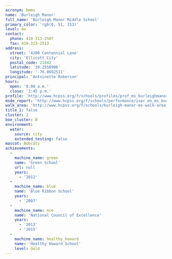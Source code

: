 ```yaml
---
acronym: bmms
name: 'Burleigh Manor'
full_name: 'Burleigh Manor Middle School'
primary_color: 'rgb(0, 51, 153)'
level: ms
contact:
  phone: 410-313-2507
  fax: 410-313-2513
address:
  street: '4200 Centennial Lane'
  city: 'Ellicott City'
  postal_code: 21042
  latitude: '39.2550906'
  longitude: '-76.8692511'
principal: 'Antoinette Roberson'
hours:
  open: '8:00 a.m.'
  close: '2:45 p.m.'
profile: 'http://www.hcpss.org/f/schools/profiles/prof_ms_burleighmanor.pdf'
msde_report: 'http://www.hcpss.org/f/schools/performance/ispr_en_ms_burleighmanor.pdf'
walk_area: 'http://www.hcpss.org/f/schools/burleigh-manor-ms-walk-area.pdf'
title_1: false
cluster: 3
boe_cluster: B
environment:
  water:
    source: city
    extended_testing: false
mascot: Bobcats
achievements:
  -
    machine_name: green
    name: 'Green School'
    url: null
    years:
      - '2012'
  -
    machine_name: blue
    name: 'Blue Ribbon School'
    years:
      - '2007'
  -
    machine_name: nce
    name: 'National Council of Excellence'
    years:
      - '2013'
      - '2015'
  -
    machine_name: healthy_howard
    name: 'Healthy Howard School'
    level: Gold
---
```

